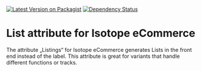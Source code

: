 [![Latest Version on Packagist](http://img.shields.io/packagist/v/jedostyle/isotope_attribute_listings.svg)](https://packagist.org/packages/jedostyle/isotope_attribute_listings)
[![Dependency Status](https://www.versioneye.com/php/jedostyle:isotope_attribute_listings/badge.svg)](https://www.versioneye.com/php/jedostyle:isotope_attribute_listings)

# List attribute for Isotope eCommerce

The attribute „Listings“ for Isotope eCommerce generates Lists in the front end instead of the label. This attribute is great for variants that handle different functions or tracks.

